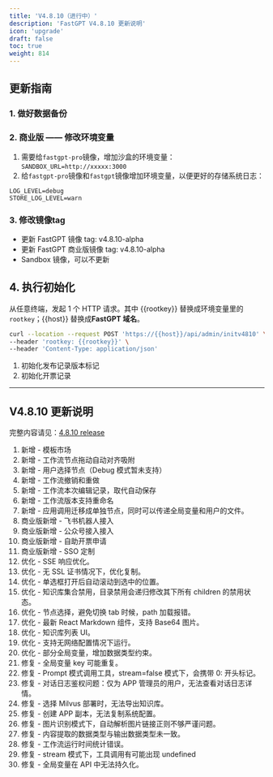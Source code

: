 ```yaml
---
title: 'V4.8.10（进行中）'
description: 'FastGPT V4.8.10 更新说明'
icon: 'upgrade'
draft: false
toc: true
weight: 814
---
```


## 更新指南

### 1. 做好数据备份


### 2. 商业版 —— 修改环境变量

1. 需要给`fastgpt-pro`镜像，增加沙盒的环境变量：`SANDBOX_URL=http://xxxxx:3000`
2. 给`fastgpt-pro`镜像和`fastgpt`镜像增加环境变量，以便更好的存储系统日志：

```
LOG_LEVEL=debug
STORE_LOG_LEVEL=warn
```

### 3. 修改镜像tag

- 更新 FastGPT 镜像 tag: v4.8.10-alpha
- 更新 FastGPT 商业版镜像 tag: v4.8.10-alpha
- Sandbox 镜像，可以不更新

## 4. 执行初始化

从任意终端，发起 1 个 HTTP 请求。其中 {{rootkey}} 替换成环境变量里的 `rootkey`；{{host}} 替换成**FastGPT 域名**。

```bash
curl --location --request POST 'https://{{host}}/api/admin/initv4810' \
--header 'rootkey: {{rootkey}}' \
--header 'Content-Type: application/json'
```

1. 初始化发布记录版本标记
2. 初始化开票记录

-------

## V4.8.10 更新说明

完整内容请见：[4.8.10 release](https://github.com/labring/FastGPT/releases/tag/v4.8.10-alpha)

1. 新增 - 模板市场
2. 新增 - 工作流节点拖动自动对齐吸附
3. 新增 - 用户选择节点（Debug 模式暂未支持）
4. 新增 - 工作流撤销和重做
5. 新增 - 工作流本次编辑记录，取代自动保存
6. 新增 - 工作流版本支持重命名
7. 新增 - 应用调用迁移成单独节点，同时可以传递全局变量和用户的文件。
8. 商业版新增 - 飞书机器人接入
9. 商业版新增 - 公众号接入接入
10. 商业版新增 - 自助开票申请
11. 商业版新增 - SSO 定制
12. 优化 - SSE 响应优化。
13. 优化 - 无 SSL 证书情况下，优化复制。
14. 优化 - 单选框打开后自动滚动到选中的位置。
15. 优化 - 知识库集合禁用，目录禁用会递归修改其下所有 children 的禁用状态。
16. 优化 - 节点选择，避免切换 tab 时候，path 加载报错。
17. 优化 - 最新 React Markdown 组件，支持 Base64 图片。
18. 优化 - 知识库列表 UI。
19. 优化 - 支持无网络配置情况下运行。
20. 优化 - 部分全局变量，增加数据类型约束。
21. 修复 - 全局变量 key 可能重复。
22. 修复 - Prompt 模式调用工具，stream=false 模式下，会携带 0: 开头标记。
23. 修复 - 对话日志鉴权问题：仅为 APP 管理员的用户，无法查看对话日志详情。
24. 修复 - 选择 Milvus 部署时，无法导出知识库。 
25. 修复 - 创建 APP 副本，无法复制系统配置。
26. 修复 - 图片识别模式下，自动解析图片链接正则不够严谨问题。
27. 修复 - 内容提取的数据类型与输出数据类型未一致。
28. 修复 - 工作流运行时间统计错误。
29. 修复 - stream 模式下，工具调用有可能出现 undefined
30. 修复 - 全局变量在 API 中无法持久化。
